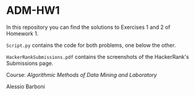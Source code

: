 # ADM-HW1

In this repository you can find the solutions to Exercises 1 and 2 of Homework 1.

`Script.py` contains the code for both problems, one below the other.

`HackerRankSubmissions.pdf` contains the screenshots of the HackerRank's Submissions page.


Course: _Algorithmic Methods of Data Mining and Laboratory_ 

Alessio Barboni 
